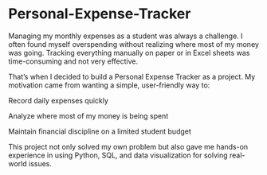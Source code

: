# Personal-Expense-Tracker
Managing my monthly expenses as a student was always a challenge. I often found myself overspending without realizing where most of my money was going. Tracking everything manually on paper or in Excel sheets was time-consuming and not very effective.

That’s when I decided to build a Personal Expense Tracker as a project. My motivation came from wanting a simple, user-friendly way to:

Record daily expenses quickly

Analyze where most of my money is being spent

Maintain financial discipline on a limited student budget

This project not only solved my own problem but also gave me hands-on experience in using Python, SQL, and data visualization for solving real-world issues.
